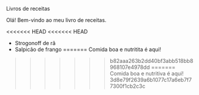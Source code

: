 
Livros de receitas 

Olá! Bem-vindo ao meu livro de receitas.

<<<<<<< HEAD
<<<<<<< HEAD
* Strogonoff de rã
* Salpicão de frango
=======
Comida boa e nutritita é aqui!
>>>>>>> b82aaa263b2dd40bf3abb518bb8968107e4978dd
=======
Comida boa e nutritiva é aqui!
>>>>>>> 3d8e79f2639a6b1077c17a6eb7f77300f1cb2c3c
